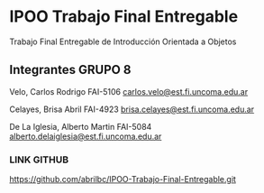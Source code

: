 # IPOO Trabajo Final Entregable
 Trabajo Final Entregable de Introducción Orientada a Objetos

## Integrantes GRUPO 8
Velo, Carlos Rodrigo
FAI-5106
carlos.velo@est.fi.uncoma.edu.ar

Celayes, Brisa Abril
FAI-4923
brisa.celayes@est.fi.uncoma.edu.ar

De La Iglesia, Alberto Martin 
FAI-5084
alberto.delaiglesia@est.fi.uncoma.edu.ar

### LINK GITHUB

https://github.com/abrilbc/IPOO-Trabajo-Final-Entregable.git

